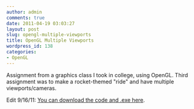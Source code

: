 ```yaml
---
author: admin
comments: true
date: 2011-04-19 03:03:27
layout: post
slug: opengl-multiple-viewports
title: OpenGL Multiple Viewports
wordpress_id: 138
categories:
- OpenGL
---
```


Assignment from a graphics class I took in college, using OpenGL. Third assignment was to make a rocket-themed "ride" and have multiple viewports/cameras.

Edit 9/16/11: [You can download the code and .exe here](http://joesharepoint.com/resources/jb5000/Rocket.zip).


